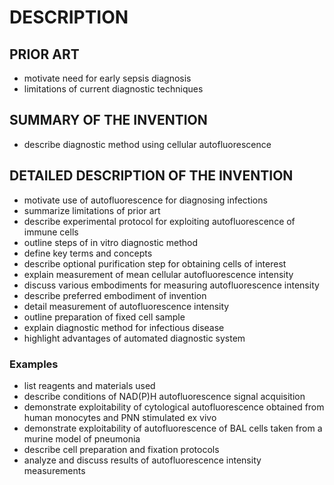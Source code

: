 # DESCRIPTION

## PRIOR ART

- motivate need for early sepsis diagnosis
- limitations of current diagnostic techniques

## SUMMARY OF THE INVENTION

- describe diagnostic method using cellular autofluorescence

## DETAILED DESCRIPTION OF THE INVENTION

- motivate use of autofluorescence for diagnosing infections
- summarize limitations of prior art
- describe experimental protocol for exploiting autofluorescence of immune cells
- outline steps of in vitro diagnostic method
- define key terms and concepts
- describe optional purification step for obtaining cells of interest
- explain measurement of mean cellular autofluorescence intensity
- discuss various embodiments for measuring autofluorescence intensity
- describe preferred embodiment of invention
- detail measurement of autofluorescence intensity
- outline preparation of fixed cell sample
- explain diagnostic method for infectious disease
- highlight advantages of automated diagnostic system

### Examples

- list reagents and materials used
- describe conditions of NAD(P)H autofluorescence signal acquisition
- demonstrate exploitability of cytological autofluorescence obtained from human monocytes and PNN stimulated ex vivo
- demonstrate exploitability of autofluorescence of BAL cells taken from a murine model of pneumonia
- describe cell preparation and fixation protocols
- analyze and discuss results of autofluorescence intensity measurements

